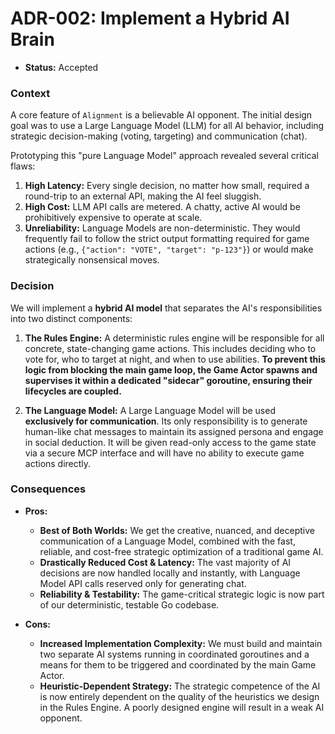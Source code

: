 
# ADR-002: Implement a Hybrid AI Brain

*   **Status:** Accepted

### Context

A core feature of `Alignment` is a believable AI opponent. The initial design goal was to use a Large Language Model (LLM) for all AI behavior, including strategic decision-making (voting, targeting) and communication (chat).

Prototyping this "pure Language Model" approach revealed several critical flaws:
1.  **High Latency:** Every single decision, no matter how small, required a round-trip to an external API, making the AI feel sluggish.
2.  **High Cost:** LLM API calls are metered. A chatty, active AI would be prohibitively expensive to operate at scale.
3.  **Unreliability:** Language Models are non-deterministic. They would frequently fail to follow the strict output formatting required for game actions (e.g., `{"action": "VOTE", "target": "p-123"}`) or would make strategically nonsensical moves.

### Decision

We will implement a **hybrid AI model** that separates the AI's responsibilities into two distinct components:

1.  **The Rules Engine:** A deterministic rules engine will be responsible for all concrete, state-changing game actions. This includes deciding who to vote for, who to target at night, and when to use abilities. **To prevent this logic from blocking the main game loop, the Game Actor spawns and supervises it within a dedicated "sidecar" goroutine, ensuring their lifecycles are coupled.**

2.  **The Language Model:** A Large Language Model will be used **exclusively for communication**. Its only responsibility is to generate human-like chat messages to maintain its assigned persona and engage in social deduction. It will be given read-only access to the game state via a secure MCP interface and will have no ability to execute game actions directly.

### Consequences

*   **Pros:**
    *   **Best of Both Worlds:** We get the creative, nuanced, and deceptive communication of a Language Model, combined with the fast, reliable, and cost-free strategic optimization of a traditional game AI.
    *   **Drastically Reduced Cost & Latency:** The vast majority of AI decisions are now handled locally and instantly, with Language Model API calls reserved only for generating chat.
    *   **Reliability & Testability:** The game-critical strategic logic is now part of our deterministic, testable Go codebase.

*   **Cons:**
    *   **Increased Implementation Complexity:** We must build and maintain two separate AI systems running in coordinated goroutines and a means for them to be triggered and coordinated by the main Game Actor.
    *   **Heuristic-Dependent Strategy:** The strategic competence of the AI is now entirely dependent on the quality of the heuristics we design in the Rules Engine. A poorly designed engine will result in a weak AI opponent.
